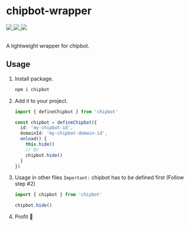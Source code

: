 # chipbot-wrapper

<a href="https://www.npmjs.com/package/chipbot-wrapper">
<img src="https://img.shields.io/npm/v/chipbot-wrapper?color=%23fff&style=flat-square"></img>
<img src="https://img.shields.io/npm/dw/chipbot-wrapper?color=black&style=flat-square"></img>
<img src="https://img.shields.io/librariesio/release/npm/chipbot-wrapper?style=flat-square"></img>
</a>
<br>
<br>

A lightweight wrapper for chipbot.

## Usage
1. Install package.

   ```bash
   npm i chipbot
   ```

2. Add it to your project.

   ```ts
   import { defineChipbot } from 'chipbot'

   const chipbot = defineChipbot({
     id: 'my-chipbot-id',
     domainId: 'my-chipbot-domain-id',
     onload() {
       this.hide()
       // Or
       chipbot.hide()
     }
   })
   ```

3. Usage in other files
`Important:` chipbot has to be defined first (Follow step #2)

   ```ts
   import { chipbot } from 'chipbot'

   chipbot.hide()
   ```
   

4. Profit 🎉
